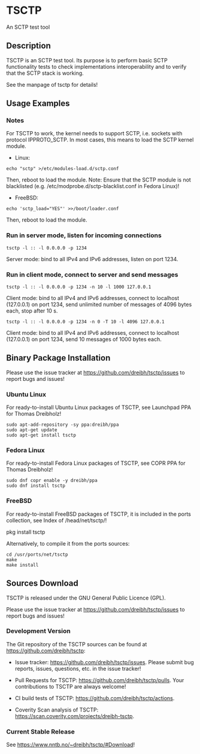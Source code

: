 # TSCTP
An SCTP test tool

## Description

TSCTP is an SCTP test tool. Its purpose is to perform basic SCTP
functionality tests to check implementations interoperability and
to verify that the SCTP stack is working.

See the manpage of tsctp for details!

## Usage Examples

### Notes

For TSCTP to work, the kernel needs to support SCTP, i.e. sockets with protocol IPPROTO_SCTP. In most cases, this means to load the SCTP kernel module.
* Linux:
 ```
 echo "sctp" >/etc/modules-load.d/sctp.conf
 ```
 Then, reboot to load the module.
 Note: Ensure that the SCTP module is not blacklisted
 (e.g. /etc/modprobe.d/sctp-blacklist.conf in Fedora Linux)!

* FreeBSD:
```
echo 'sctp_load="YES"' >>/boot/loader.conf
```
Then, reboot to load the module.

### Run in server mode, listen for incoming connections
```
tsctp -l :: -l 0.0.0.0 -p 1234
```
Server mode: bind to all IPv4 and IPv6 addresses, listen on port 1234.

### Run in client mode, connect to server and send messages

```
tsctp -l :: -l 0.0.0.0 -p 1234 -n 10 -l 1000 127.0.0.1
```
Client mode:
bind to all IPv4 and IPv6 addresses,
connect to localhost (127.0.0.1) on port 1234,
send unlimited number of messages of 4096 bytes each,
stop after 10 s.

```
tsctp -l :: -l 0.0.0.0 -p 1234 -n 0 -T 10 -l 4096 127.0.0.1
```
Client mode:
bind to all IPv4 and IPv6 addresses,
connect to localhost (127.0.0.1) on port 1234,
send 10 messages of 1000 bytes each.


## Binary Package Installation

Please use the issue tracker at https://github.com/dreibh/tsctp/issues to report bugs and issues!

### Ubuntu Linux

For ready-to-install Ubuntu Linux packages of TSCTP, see Launchpad PPA for Thomas Dreibholz!

```
sudo apt-add-repository -sy ppa:dreibh/ppa
sudo apt-get update
sudo apt-get install tsctp
```

### Fedora Linux

For ready-to-install Fedora Linux packages of TSCTP, see COPR PPA for Thomas Dreibholz!

```
sudo dnf copr enable -y dreibh/ppa
sudo dnf install tsctp
```

### FreeBSD

For ready-to-install FreeBSD packages of TSCTP, it is included in the ports collection, see Index of /head/net/tsctp/!

   pkg install tsctp

Alternatively, to compile it from the ports sources:

```
cd /usr/ports/net/tsctp
make
make install
```

## Sources Download

TSCTP is released under the GNU General Public Licence (GPL).

Please use the issue tracker at https://github.com/dreibh/tsctp/issues to report bugs and issues!

### Development Version

The Git repository of the TSCTP sources can be found at https://github.com/dreibh/tsctp:

- Issue tracker: https://github.com/dreibh/tsctp/issues.
  Please submit bug reports, issues, questions, etc. in the issue tracker!

- Pull Requests for TSCTP: https://github.com/dreibh/tsctp/pulls.
  Your contributions to TSCTP are always welcome!

- CI build tests of TSCTP: https://github.com/dreibh/tsctp/actions.

- Coverity Scan analysis of TSCTP: https://scan.coverity.com/projects/dreibh-tsctp.

### Current Stable Release

See https://www.nntb.no/~dreibh/tsctp/#Download!
